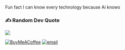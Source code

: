 Fun fact I can know every technology because Ai knows        


### ✍️ Random Dev Quote
![](https://quotes-github-readme.vercel.app/api?type=horizontal&theme=dark)


  [![BuyMeACoffee](https://img.shields.io/badge/Buy%20Me%20a%20Coffee-ffdd00?style=for-the-badge&logo=buy-me-a-coffee&logoColor=black)](https://buymeacoffee.com/ewrnlleh)    [![email](https://img.shields.io/badge/Email-D14836?logo=gmail&logoColor=white)](mailto:canemrullahwork@gmail.com) 

  
<!-- Proudly created with GPRM ( https://gprm.itsvg.in ) -->
